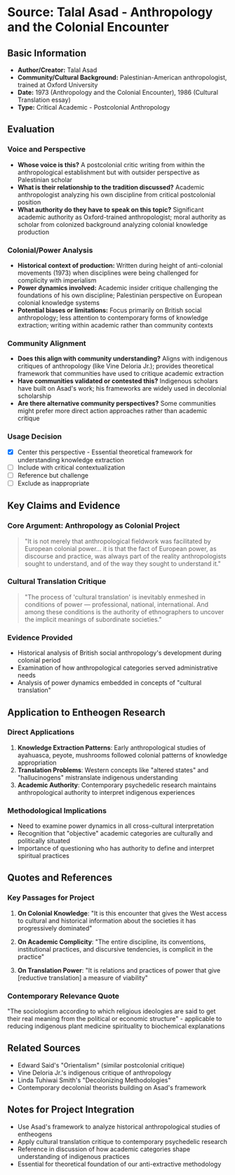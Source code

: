 # Source: Talal Asad - Anthropology and the Colonial Encounter

## Basic Information
- **Author/Creator:** Talal Asad
- **Community/Cultural Background:** Palestinian-American anthropologist, trained at Oxford University
- **Date:** 1973 (Anthropology and the Colonial Encounter), 1986 (Cultural Translation essay)
- **Type:** Critical Academic - Postcolonial Anthropology

## Evaluation

### Voice and Perspective
- **Whose voice is this?** A postcolonial critic writing from within the anthropological establishment but with outsider perspective as Palestinian scholar
- **What is their relationship to the tradition discussed?** Academic anthropologist analyzing his own discipline from critical postcolonial position
- **What authority do they have to speak on this topic?** Significant academic authority as Oxford-trained anthropologist; moral authority as scholar from colonized background analyzing colonial knowledge production

### Colonial/Power Analysis
- **Historical context of production:** Written during height of anti-colonial movements (1973) when disciplines were being challenged for complicity with imperialism
- **Power dynamics involved:** Academic insider critique challenging the foundations of his own discipline; Palestinian perspective on European colonial knowledge systems
- **Potential biases or limitations:** Focus primarily on British social anthropology; less attention to contemporary forms of knowledge extraction; writing within academic rather than community contexts

### Community Alignment
- **Does this align with community understanding?** Aligns with indigenous critiques of anthropology (like Vine Deloria Jr.); provides theoretical framework that communities have used to critique academic extraction
- **Have communities validated or contested this?** Indigenous scholars have built on Asad's work; his frameworks are widely used in decolonial scholarship
- **Are there alternative community perspectives?** Some communities might prefer more direct action approaches rather than academic critique

### Usage Decision
- [x] Center this perspective - Essential theoretical framework for understanding knowledge extraction
- [ ] Include with critical contextualization
- [ ] Reference but challenge
- [ ] Exclude as inappropriate

## Key Claims and Evidence

### Core Argument: Anthropology as Colonial Project
> "It is not merely that anthropological fieldwork was facilitated by European colonial power... it is that the fact of European power, as discourse and practice, was always part of the reality anthropologists sought to understand, and of the way they sought to understand it."

### Cultural Translation Critique
> "The process of 'cultural translation' is inevitably enmeshed in conditions of power — professional, national, international. And among these conditions is the authority of ethnographers to uncover the implicit meanings of subordinate societies."

### Evidence Provided
- Historical analysis of British social anthropology's development during colonial period
- Examination of how anthropological categories served administrative needs
- Analysis of power dynamics embedded in concepts of "cultural translation"

## Application to Entheogen Research

### Direct Applications
1. **Knowledge Extraction Patterns**: Early anthropological studies of ayahuasca, peyote, mushrooms followed colonial patterns of knowledge appropriation
2. **Translation Problems**: Western concepts like "altered states" and "hallucinogens" mistranslate indigenous understanding
3. **Academic Authority**: Contemporary psychedelic research maintains anthropological authority to interpret indigenous experiences

### Methodological Implications
- Need to examine power dynamics in all cross-cultural interpretation
- Recognition that "objective" academic categories are culturally and politically situated
- Importance of questioning who has authority to define and interpret spiritual practices

## Quotes and References

### Key Passages for Project
1. **On Colonial Knowledge**: "It is this encounter that gives the West access to cultural and historical information about the societies it has progressively dominated"

2. **On Academic Complicity**: "The entire discipline, its conventions, institutional practices, and discursive tendencies, is complicit in the practice"

3. **On Translation Power**: "It is relations and practices of power that give [reductive translation] a measure of viability"

### Contemporary Relevance Quote
"The sociologism according to which religious ideologies are said to get their real meaning from the political or economic structure" - applicable to reducing indigenous plant medicine spirituality to biochemical explanations

## Related Sources
- Edward Said's "Orientalism" (similar postcolonial critique)
- Vine Deloria Jr.'s indigenous critique of anthropology
- Linda Tuhiwai Smith's "Decolonizing Methodologies"
- Contemporary decolonial theorists building on Asad's framework

## Notes for Project Integration
- Use Asad's framework to analyze historical anthropological studies of entheogens
- Apply cultural translation critique to contemporary psychedelic research
- Reference in discussion of how academic categories shape understanding of indigenous practices
- Essential for theoretical foundation of our anti-extractive methodology